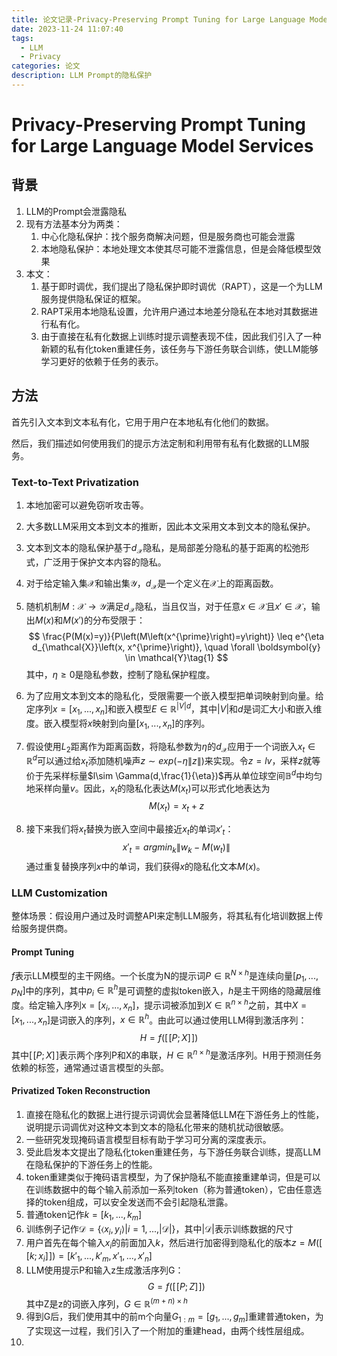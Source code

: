```yaml
---
title: 论文记录-Privacy-Preserving Prompt Tuning for Large Language Model Services
date: 2023-11-24 11:07:40
tags:
  - LLM
  - Privacy
categories: 论文
description: LLM Prompt的隐私保护
---
```

# Privacy-Preserving Prompt Tuning for Large Language Model Services
## 背景
1. LLM的Prompt会泄露隐私
2. 现有方法基本分为两类：
	1. 中心化隐私保护：找个服务商解决问题，但是服务商也可能会泄露
	2. 本地隐私保护：本地处理文本使其尽可能不泄露信息，但是会降低模型效果
3. 本文：
	1. 基于即时调优，我们提出了隐私保护即时调优（RAPT），这是一个为LLM服务提供隐私保证的框架。 
	2. RAPT采用本地隐私设置，允许用户通过本地差分隐私在本地对其数据进行私有化。
	3. 由于直接在私有化数据上训练时提示调整表现不佳，因此我们引入了一种新颖的私有化token重建任务，该任务与下游任务联合训练，使LLM能够学习更好的依赖于任务的表示。

## 方法
首先引入文本到文本私有化，它用于用户在本地私有化他们的数据。

然后，我们描述如何使用我们的提示方法定制和利用带有私有化数据的LLM服务。

### Text-to-Text Privatization
1. 本地加密可以避免窃听攻击等。
2. 大多数LLM采用文本到文本的推断，因此本文采用文本到文本的隐私保护。
3. 文本到文本的隐私保护基于$d_{\mathcal{X}}$隐私，是局部差分隐私的基于距离的松弛形式，广泛用于保护文本内容的隐私。
4. 对于给定输入集$\mathcal{X}$和输出集$\mathcal{Y}$，$d_{\mathcal{X}}$是一个定义在$\mathcal{X}$上的距离函数。
5. 随机机制$M:\mathcal{X}\rightarrow\mathcal{Y}$满足$d_{\mathcal{X}}$隐私，当且仅当，对于任意$x\in\mathcal{X}$且$x'\in\mathcal{X}$，输出$M(x)$和$M(x')$的分布受限于：
$$
\frac{P(M(x)=y)}{P\left(M\left(x^{\prime}\right)=y\right)} \leq e^{\eta d_{\mathcal{X}}\left(x, x^{\prime}\right)}, \quad \forall \boldsymbol{y} \in \mathcal{Y}\tag{1}
$$
其中，$\eta\geq 0$是隐私参数，控制了隐私保护程度。

6. 为了应用文本到文本的隐私化，受限需要一个嵌入模型把单词映射到向量。给定序列$x=[x_1,...,x_n]$和嵌入模型$E\in \mathbb{R}^{|V|d}$，其中$|V|$和$d$是词汇大小和嵌入维度。嵌入模型将$x$映射到向量$[x_1,...,x_n]$的序列。
7. 假设使用$L_2$距离作为距离函数，将隐私参数为$\eta$的$d_{\mathcal{X}}$应用于一个词嵌入$x_t\in\mathbb{R}^d$可以通过给$x_t$添加随机噪声$z\sim exp(-\eta \|z\|)$来实现。令$z=lv$，采样$z$就等价于先采样标量$l\sim \Gamma(d,\frac{1}{\eta})$再从单位球空间$\mathbb{B}^d$中均匀地采样向量$v$。因此，$x_t$的隐私化表达$M(x_t)$可以形式化地表达为
$$
M(x_t)=x_t+z\tag{2}
$$
8. 接下来我们将$x_t$替换为嵌入空间中最接近$x_t$的单词$x'_t$：
$$
x'_t=argmin_k\|w_k-M(w_t)\|\tag{3}
$$
通过重复替换序列$x$中的单词，我们获得$x$的隐私化文本$M(x)$。

### LLM Customization
整体场景：假设用户通过及时调整API来定制LLM服务，将其私有化培训数据上传给服务提供商。

#### Prompt Tuning
$f$表示LLM模型的主干网络。一个长度为N的提示词$P\in\mathbb{R}^{N\times h}$是连续向量$[p_1,...,p_N]$中的序列，其中$p_i\in\mathbb{R}^h$是可调整的虚拟token嵌入，$h$是主干网络的隐藏层维度。给定输入序列$\mathrm{x}=[x_i,...,x_n]$，提示词被添加到$X\in\mathbb{R}^{n\times h}$之前，其中$X=[x_1,...,x_n]$是词嵌入的序列，$x\in\mathbb{R}^h$。由此可以通过使用LLM得到激活序列：
$$
H=f([\![P;X]\!])\tag{4}
$$
其中$[\![P;X]\!]$表示两个序列P和X的串联，$H\in\mathbb{R}^{n\times h}$是激活序列。H用于预测任务依赖的标签，通常通过语言模型的头部。

#### Privatized Token Reconstruction
1. 直接在隐私化的数据上进行提示词调优会显著降低LLM在下游任务上的性能，说明提示词调优对这种文本到文本的隐私化带来的随机扰动很敏感。
2. 一些研究发现掩码语言模型目标有助于学习可分离的深度表示。
3. 受此启发本文提出了隐私化token重建任务，与下游任务联合训练，提高LLM在隐私保护的下游任务上的性能。
4. token重建类似于掩码语言模型，为了保护隐私不能直接重建单词，但是可以在训练数据中的每个输入前添加一系列token（称为普通token），它由任意选择的token组成，可以安全发送而不会引起隐私泄露。
5. 普通token记作$k=[k_1,...,k_m]$
6. 训练例子记作$\mathcal{D}=\{\left \langle x_i,y_i \right \rangle|i=1,...,|\mathcal{D}|\}$，其中$|\mathcal{D}|$表示训练数据的尺寸
7. 用户首先在每个输入$x_i$的前面加入$k$，然后进行加密得到隐私化的版本$z=M([\![k;x_i]\!])=[k'_1,...,k'_m,x'_1,...,x'_n]$
8. LLM使用提示P和输入z生成激活序列G：
$$
G=f([\![P;Z]\!])\tag{5}
$$
其中Z是z的词嵌入序列，$G\in\mathbb{R}^{(m+n)\times h}$
9. 得到G后，我们使用其中的前m个向量$G_{1:m}=[g_1,...,g_m]$重建普通token，为了实现这一过程，我们引入了一个附加的重建head，由两个线性层组成。
10. 
